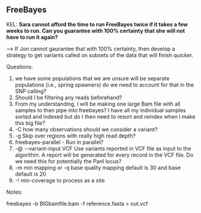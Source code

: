 ## FreeBayes

KEL: **Sara cannot afford the time to run FreeBayes twice if it takes a few weeks to run. Can you guarantee with 100% certainty that she will not have to run it again?**

--> If Jon cannot gaurantee that with 100% certainty, then develop a strategy to get variants called on subsets of the data that will finish quicker.

Questions: 
1) we have some populations that we are unsure will be separate populations (i.e., spring spawners) do we need to account for that in the SNP calling?
2) Should I be filtering any reads beforehand?
3) From my understanding, I will be making one large Bam file with all samples to then pipe into freebayes? I have all my individual samples sorted and indexed but do I then need to resort and reindex when I make this big file? 
4) -C how many observations should we consider a variant? 
5) -g Skip over regions with really high read depth? 
6) freebayes-parallel - Run in parallel?
7) -@ --variant-input VCF Use variants reported in VCF file as input to the algorithm. A report will be generated for every record in the VCF file. Do we need this for potentially the PanI locus?
8) -m min mapping or -q base quality mapping default is 30 and base default is 20
9) -! min-coverage to process as a site

Notes:

freebayes -b BIGbamfile.bam -f reference.fasta > out.vcf

